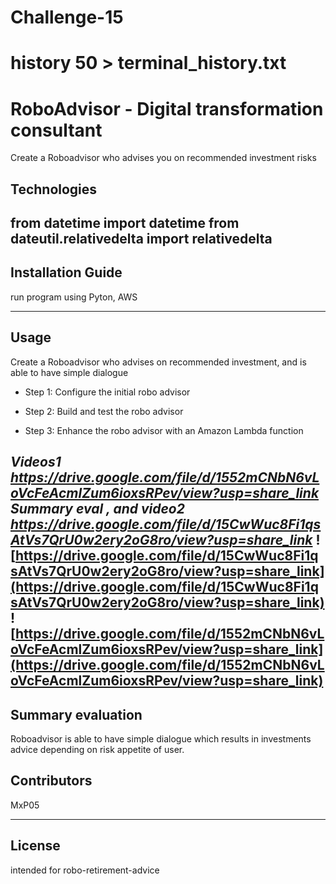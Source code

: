 # Challenge-15
# history 50 > terminal_history.txt

# RoboAdvisor -  Digital transformation consultant
Create a Roboadvisor who advises you on recommended investment risks
## Technologies

from datetime import datetime
from dateutil.relativedelta import relativedelta
---

## Installation Guide
run program using Pyton, AWS

---

## Usage
Create a Roboadvisor who advises on recommended investment, and is able to have simple dialogue


* Step 1: Configure the initial robo advisor

* Step 2: Build and test the robo advisor

* Step 3: Enhance the robo advisor with an Amazon Lambda function


*Videos1 https://drive.google.com/file/d/1552mCNbN6vLoVcFeAcmlZum6ioxsRPev/view?usp=share_link
Summary eval , and video2 https://drive.google.com/file/d/15CwWuc8Fi1qsAtVs7QrU0w2ery2oG8ro/view?usp=share_link*
![https://drive.google.com/file/d/15CwWuc8Fi1qsAtVs7QrU0w2ery2oG8ro/view?usp=share_link](https://drive.google.com/file/d/15CwWuc8Fi1qsAtVs7QrU0w2ery2oG8ro/view?usp=share_link)
![https://drive.google.com/file/d/1552mCNbN6vLoVcFeAcmlZum6ioxsRPev/view?usp=share_link](https://drive.google.com/file/d/1552mCNbN6vLoVcFeAcmlZum6ioxsRPev/view?usp=share_link)
---
## Summary evaluation
Roboadvisor is able to have simple dialogue which results in investments advice depending on risk appetite of user.

## Contributors

MxP05

---

## License
intended for robo-retirement-advice